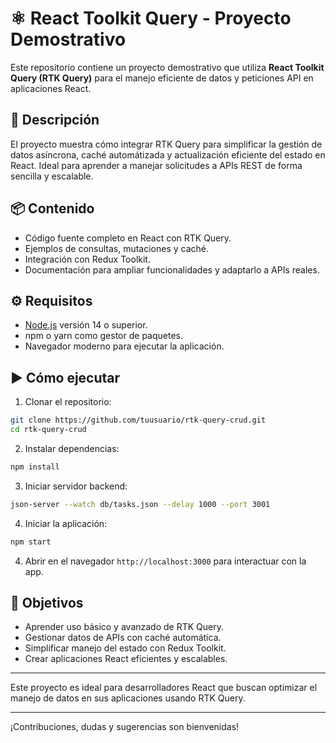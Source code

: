 # ⚛️ React Toolkit Query - Proyecto Demostrativo

Este repositorio contiene un proyecto demostrativo que utiliza **React Toolkit Query (RTK Query)** para el manejo eficiente de datos y peticiones API en aplicaciones React.

## 📄 Descripción

El proyecto muestra cómo integrar RTK Query para simplificar la gestión de datos asíncrona, caché automátizada y actualización eficiente del estado en React. Ideal para aprender a manejar solicitudes a APIs REST de forma sencilla y escalable.

## 📦 Contenido

- Código fuente completo en React con RTK Query.
- Ejemplos de consultas, mutaciones y caché.
- Integración con Redux Toolkit.
- Documentación para ampliar funcionalidades y adaptarlo a APIs reales.

## ⚙️ Requisitos

- [Node.js](https://nodejs.org/) versión 14 o superior.
- npm o yarn como gestor de paquetes.
- Navegador moderno para ejecutar la aplicación.

## ▶️ Cómo ejecutar

1. Clonar el repositorio:

```bash
git clone https://github.com/tuusuario/rtk-query-crud.git
cd rtk-query-crud
```

2. Instalar dependencias:

```bash
npm install
```

3. Iniciar servidor backend:

```bash
json-server --watch db/tasks.json --delay 1000 --port 3001
```

4. Iniciar la aplicación:

```bash
npm start
```

4. Abrir en el navegador `http://localhost:3000` para interactuar con la app.

## 🎯 Objetivos

- Aprender uso básico y avanzado de RTK Query.
- Gestionar datos de APIs con caché automática.
- Simplificar manejo del estado con Redux Toolkit.
- Crear aplicaciones React eficientes y escalables.

---

Este proyecto es ideal para desarrolladores React que buscan optimizar el manejo de datos en sus aplicaciones usando RTK Query.

---

¡Contribuciones, dudas y sugerencias son bienvenidas!


